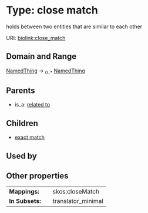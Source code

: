 
# Type: close match


holds between two entities that are similar to each other

URI: [biolink:close_match](https://w3id.org/biolink/vocab/close_match)


## Domain and Range

[NamedThing](NamedThing.md) ->  <sub>0..*</sub> [NamedThing](NamedThing.md)

## Parents

 *  is_a: [related to](related_to.md)

## Children

 *  [exact match](exact_match.md)

## Used by


## Other properties

|  |  |  |
| --- | --- | --- |
| **Mappings:** | | skos:closeMatch |
| **In Subsets:** | | translator_minimal |


